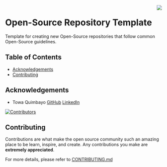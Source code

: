 <img align="right" src="https://visitor-badge.laobi.icu/badge?page_id=towaquimbayo.Open-Source-Repo" />

# Open-Source Repository Template

Template for creating new Open-Source repositories that follow common Open-Source guidelines.

## Table of Contents

* [Acknowledgements](#acknowledgements)
* [Contributing](#contributing)

## Acknowledgements

* Towa Quimbayo [GitHub](https://github.com/towaquimbayo) [LinkedIn](https://www.linkedin.com/in/towa-quimbayo/)

[![Contributors](https://contrib.rocks/image?repo=towaquimbayo/Open-Source-Repo)](https://github.com/towaquimbayo/Open-Source-Repo/graphs/contributors)

## Contributing

Contributions are what make the open source community such an amazing place to be learn, inspire, and create. Any contributions you make are __extremely appreciated__.

For more details, please refer to [CONTRIBUTING.md](CONTRIBUTING.md)
